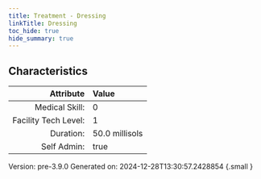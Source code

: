 ```yaml
---
title: Treatment - Dressing
linkTitle: Dressing
toc_hide: true
hide_summary: true
---
```


## Characteristics

| Attribute      | Value |
|--------:|:------|
|Medical Skill:|0|
|Facility Tech Level:|1|
|Duration:|50.0 millisols|
|Self Admin:|true|

Version: pre-3.9.0 Generated on: 2024-12-28T13:30:57.2428854
{.small }